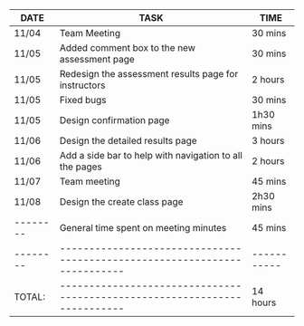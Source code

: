 | DATE   | TASK                                                                    | TIME      |
|--------|-------------------------------------------------------------------------|-----------|
| 11/04  | Team Meeting                                                            | 30 mins   |
| 11/05  | Added comment box to the new assessment page                            | 30 mins   |
| 11/05  | Redesign the assessment results page for instructors                    | 2 hours   |
| 11/05  | Fixed bugs                                                              | 30 mins   |
| 11/05  | Design confirmation page                                                | 1h30 mins |
| 11/06  | Design the detailed results page                                        | 3 hours   |
| 11/06  | Add a side bar to help with navigation to all the pages                 | 2 hours   |
| 11/07  | Team meeting                                                            | 45 mins   |
| 11/08  | Design the create class page                                            | 2h30 mins |
|--------| General time spent on meeting minutes                                   | 45 mins   |
|--------|-------------------------------------------------------------------------|-----------|
|TOTAL:  |-------------------------------------------------------------------------| 14 hours  |